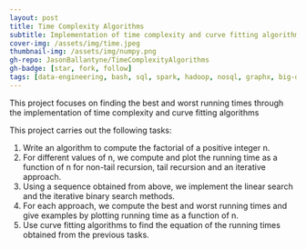 ```yaml
---
layout: post
title: Time Complexity Algorithms
subtitle: Implementation of time complexity and curve fitting algorithms
cover-img: /assets/img/time.jpeg
thumbnail-img: /assets/img/numpy.png
gh-repo: JasonBallantyne/TimeComplexityAlgorithms
gh-badge: [star, fork, follow]
tags: [data-engineering, bash, sql, spark, hadoop, nosql, graphx, big-data]
---
```


This project focuses on finding the best and worst running times through the implementation of time complexity and curve fitting algorithms

This project carries out the following tasks:
1. Write an algorithm to compute the factorial of a positive integer n.
2. For different values of n, we compute and plot the running time as a function of n for non-tail recursion, tail recursion and an iterative approach.
3. Using a sequence obtained from above, we implement the linear search and the iterative binary search methods.
4. For each approach, we compute the best and worst running times and give examples by plotting running time as a function of n.
5. Use curve fitting algorithms to find the equation of the running times obtained from the previous tasks.
